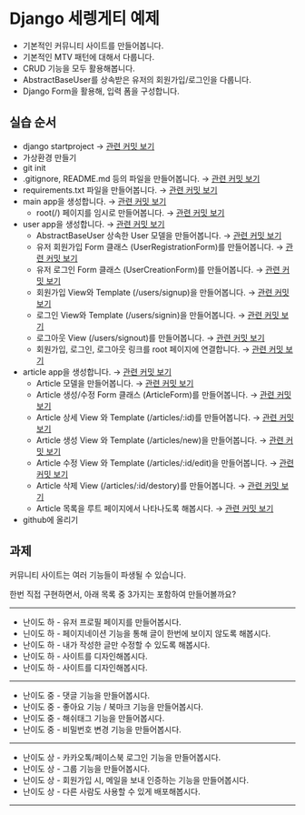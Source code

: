 # Django 세렝게티 예제

- 기본적인 커뮤니티 사이트를 만들어봅니다.
- 기본적인 MTV 패턴에 대해서 다룹니다.
- CRUD 기능을 모두 활용해봅니다.
- AbstractBaseUser를 상속받은 유저의 회원가입/로그인을 다룹니다.
- Django Form을 활용해, 입력 폼을 구성합니다.


## 실습 순서

- django startproject  → [관련 커밋 보기](https://github.com/shinkeonkim/django_serengeti_example/commit/4db9fbf1245878d77e5146b349b229bba98be2f0)
- 가상환경 만들기
- git init 
- .gitignore, README.md 등의 파일을 만들어봅니다. → [관련 커밋 보기](https://github.com/shinkeonkim/django_serengeti_example/commit/c38d892be73f866d4b8e44273d32f6b8186f66f5)
- requirements.txt 파일을 만들어봅니다. → [관련 커밋 보기](https://github.com/shinkeonkim/django_serengeti_example/commit/1db3f607f89bf6eed5c92163d7705ee72daa3b7b)
- main app을 생성합니다. → [관련 커밋 보기](https://github.com/shinkeonkim/django_serengeti_example/commit/f9b443874842447a0cad00a96894830d75721859)
  - root(/) 페이지를 임시로 만들어봅니다. → [관련 커밋 보기](https://github.com/shinkeonkim/django_serengeti_example/commit/0d911eaa325a5b77c87646049e3304ce5cc5f90d)
- user app을 생성합니다. → [관련 커밋 보기](https://github.com/shinkeonkim/django_serengeti_example/commit/bf2b8e3750ab7ff821df83a0176ab4ae43399a00)
  - AbstractBaseUser 상속한 User 모델을 만들어봅니다. → [관련 커밋 보기](https://github.com/shinkeonkim/django_serengeti_example/commit/829142a3beb8e1ec46bbcdf726d442cca127a4ba)
  - 유저 회원가입 Form 클래스 (UserRegistrationForm)를 만들어봅니다. → [관련 커밋 보기](https://github.com/shinkeonkim/django_serengeti_example/commit/ff213811b84ecbc79451263c7f085c3ee1b0021a)
  - 유저 로그인 Form 클래스 (UserCreationForm)를 만들어봅니다. → [관련 커밋 보기](https://github.com/shinkeonkim/django_serengeti_example/commit/794b5e399e319bbc6d940468d49923f59c80ff94)
  - 회원가입 View와 Template (/users/signup)을 만들어봅니다. → [관련 커밋 보기](https://github.com/shinkeonkim/django_serengeti_example/commit/5c936260eb309b0f90918b158b3a2555fa109370)
  - 로그인 View와 Template (/users/signin)을 만들어봅니다. → [관련 커밋 보기](https://github.com/shinkeonkim/django_serengeti_example/commit/eac6e091f9367b102c23fa28b795e9c56fc3bbe1)
  - 로그아웃 View (/users/signout)를 만들어봅니다. → [관련 커밋 보기](https://github.com/shinkeonkim/django_serengeti_example/commit/faa7ea67eebb048602cc3f24ced0c03aca97fb63)
  - 회원가입, 로그인, 로그아웃 링크를 root 페이지에 연결합니다. → [관련 커밋 보기](https://github.com/shinkeonkim/django_serengeti_example/commit/94bc26389e36fd8caee6872e6ea557d82d370dea)
- article app을 생성합니다. → [관련 커밋 보기](https://github.com/shinkeonkim/django_serengeti_example/commit/8556a816d4bdb4a7c86f396e26fd2624f984182b)
  - Article 모델을 만들어봅니다. → [관련 커밋 보기](https://github.com/shinkeonkim/django_serengeti_example/commit/579748d2378ad04c6297ad4cf3f9cef66d71abdb)
  - Article 생성/수정 Form 클래스 (ArticleForm)를 만들어봅니다. → [관련 커밋 보기](https://github.com/shinkeonkim/django_serengeti_example/commit/432294c4cde10d0db85ec14116bc2c9310445bb2)
  - Article 상세 View 와 Template (/articles/:id)를 만들어봅니다. → [관련 커밋 보기](https://github.com/shinkeonkim/django_serengeti_example/commit/6ece07a32d605f91ca0b11acef61cbd7eb304845)
  - Article 생성 View 와 Template (/articles/new)을 만들어봅니다. → [관련 커밋 보기](https://github.com/shinkeonkim/django_serengeti_example/commit/6239ca3eb6811278690756e1535e11a8c1f57c36)
  - Article 수정 View 와 Template (/articles/:id/edit)을 만들어봅니다. → [관련 커밋 보기](https://github.com/shinkeonkim/django_serengeti_example/commit/e8b126a4c202b0617ddebde7b6cf6ac33d954be3)
  - Article 삭제 View (/articles/:id/destory)를 만들어봅니다. → [관련 커밋 보기](https://github.com/shinkeonkim/django_serengeti_example/commit/6d5bd31e6d978bc188a2a4a3477b9c06fd708093)
  - Article 목록을 루트 페이지에서 나타나도록 해봅시다. → [관련 커밋 보기](https://github.com/shinkeonkim/django_serengeti_example/commit/b703addd3ab971a5344309b69a18c94b39768327)
- github에 올리기

## 과제

커뮤니티 사이트는 여러 기능들이 파생될 수 있습니다.

한번 직접 구현하면서, 아래 목록 중 3가지는 포함하여 만들어볼까요?

---
- 난이도 하 - 유저 프로필 페이지를 만들어봅시다.
- 닌이도 하 - 페이지네이션 기능을 통해 글이 한번에 보이지 않도록 해봅시다.
- 난이도 하 - 내가 작성한 글만 수정할 수 있도록 해봅시다.
- 난이도 하 - 사이트를 디자인해봅시다.
- 난이도 하 - 사이트를 디자인해봅시다.
---
- 난이도 중 - 댓글 기능을 만들어봅시다.
- 난이도 중 - 좋아요 기능 / 북마크 기능을 만들어봅시다.
- 난이도 중 - 해쉬태그 기능을 만들어봅시다.
- 난이도 중 - 비밀번호 변경 기능을 만들어봅시다.
---
- 난이도 상 - 카카오톡/페이스북 로그인 기능을 만들어봅시다.
- 난이도 상 - 그룹 기능을 만들어봅시다.
- 난이도 상 - 회원가입 시, 메일을 보내 인증하는 기능을 만들어봅시다.
- 난이도 상 - 다른 사람도 사용할 수 있게 배포해봅시다.
---
